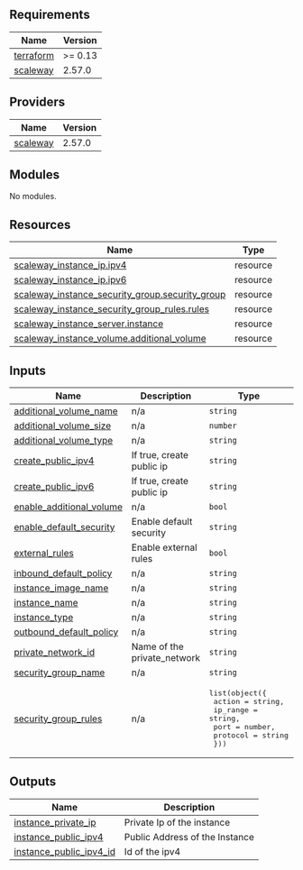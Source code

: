 ## Requirements

| Name | Version |
|------|---------|
| <a name="requirement_terraform"></a> [terraform](#requirement\_terraform) | >= 0.13 |
| <a name="requirement_scaleway"></a> [scaleway](#requirement\_scaleway) | 2.57.0 |

## Providers

| Name | Version |
|------|---------|
| <a name="provider_scaleway"></a> [scaleway](#provider\_scaleway) | 2.57.0 |

## Modules

No modules.

## Resources

| Name | Type |
|------|------|
| [scaleway_instance_ip.ipv4](https://registry.terraform.io/providers/scaleway/scaleway/2.57.0/docs/resources/instance_ip) | resource |
| [scaleway_instance_ip.ipv6](https://registry.terraform.io/providers/scaleway/scaleway/2.57.0/docs/resources/instance_ip) | resource |
| [scaleway_instance_security_group.security_group](https://registry.terraform.io/providers/scaleway/scaleway/2.57.0/docs/resources/instance_security_group) | resource |
| [scaleway_instance_security_group_rules.rules](https://registry.terraform.io/providers/scaleway/scaleway/2.57.0/docs/resources/instance_security_group_rules) | resource |
| [scaleway_instance_server.instance](https://registry.terraform.io/providers/scaleway/scaleway/2.57.0/docs/resources/instance_server) | resource |
| [scaleway_instance_volume.additional_volume](https://registry.terraform.io/providers/scaleway/scaleway/2.57.0/docs/resources/instance_volume) | resource |

## Inputs

| Name | Description | Type | Default | Required |
|------|-------------|------|---------|:--------:|
| <a name="input_additional_volume_name"></a> [additional\_volume\_name](#input\_additional\_volume\_name) | n/a | `string` | `"default"` | no |
| <a name="input_additional_volume_size"></a> [additional\_volume\_size](#input\_additional\_volume\_size) | n/a | `number` | `10` | no |
| <a name="input_additional_volume_type"></a> [additional\_volume\_type](#input\_additional\_volume\_type) | n/a | `string` | `"b_ssd"` | no |
| <a name="input_create_public_ipv4"></a> [create\_public\_ipv4](#input\_create\_public\_ipv4) | If true, create public ip | `string` | `true` | no |
| <a name="input_create_public_ipv6"></a> [create\_public\_ipv6](#input\_create\_public\_ipv6) | If true, create public ip | `string` | `true` | no |
| <a name="input_enable_additional_volume"></a> [enable\_additional\_volume](#input\_enable\_additional\_volume) | n/a | `bool` | `false` | no |
| <a name="input_enable_default_security"></a> [enable\_default\_security](#input\_enable\_default\_security) | Enable default security | `string` | `"true"` | no |
| <a name="input_external_rules"></a> [external\_rules](#input\_external\_rules) | Enable external rules | `bool` | `true` | no |
| <a name="input_inbound_default_policy"></a> [inbound\_default\_policy](#input\_inbound\_default\_policy) | n/a | `string` | `"drop"` | no |
| <a name="input_instance_image_name"></a> [instance\_image\_name](#input\_instance\_image\_name) | n/a | `string` | n/a | yes |
| <a name="input_instance_name"></a> [instance\_name](#input\_instance\_name) | n/a | `string` | n/a | yes |
| <a name="input_instance_type"></a> [instance\_type](#input\_instance\_type) | n/a | `string` | n/a | yes |
| <a name="input_outbound_default_policy"></a> [outbound\_default\_policy](#input\_outbound\_default\_policy) | n/a | `string` | `"accept"` | no |
| <a name="input_private_network_id"></a> [private\_network\_id](#input\_private\_network\_id) | Name of the private\_network | `string` | `""` | no |
| <a name="input_security_group_name"></a> [security\_group\_name](#input\_security\_group\_name) | n/a | `string` | `"default_security_group"` | no |
| <a name="input_security_group_rules"></a> [security\_group\_rules](#input\_security\_group\_rules) | n/a | <pre>list(object({<br/>    action   = string,<br/>    ip_range = string,<br/>    port     = number,<br/>    protocol = string<br/>  }))</pre> | `[]` | no |

## Outputs

| Name | Description |
|------|-------------|
| <a name="output_instance_private_ip"></a> [instance\_private\_ip](#output\_instance\_private\_ip) | Private Ip of the instance |
| <a name="output_instance_public_ipv4"></a> [instance\_public\_ipv4](#output\_instance\_public\_ipv4) | Public Address of the Instance |
| <a name="output_instance_public_ipv4_id"></a> [instance\_public\_ipv4\_id](#output\_instance\_public\_ipv4\_id) | Id of the ipv4 |
